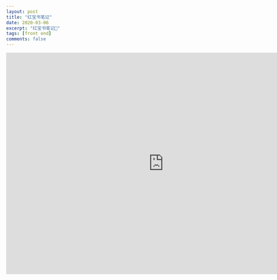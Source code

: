 ```yaml
---
layout: post
title: "红宝书笔记"
date: 2020-03-06
excerpt: "红宝书笔记📕"
tags: [front end]
comments: false
---
```




<center><embed src="https://drive.google.com/file/d/1MLyN6mFvYnxlvlBwqYFQI_ibHO9d7WS1/view?usp=sharing" width="850" height="600"></center>

